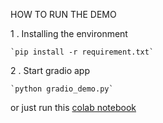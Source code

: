 HOW TO RUN THE DEMO

1 . Installing the environment

    `pip install -r requirement.txt`

2 . Start gradio app

    `python gradio_demo.py`

or just run this [colab notebook](https://colab.research.google.com/drive/1dYT26VNE7JQnwmsRRHmsbGMxXCcUm8Yg?usp=sharing)
